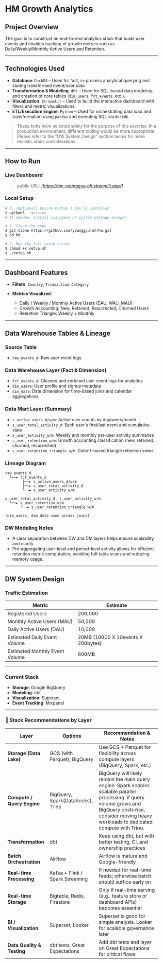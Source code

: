 # HM Growth Analytics

## Project Overview

The goal is to construct an end-to-end analytics stack that loads user events and enables tracking of growth metrics such as Daily/Weekly/Monthly Active Users and Retention.

---

## Technologies Used

* **Database**: `DuckDB` – Used for fast, in-process analytical querying and storing transformed event/user data.
* **Transformation & Modeling**: `dbt` – Used for SQL-based data modeling and creation of core tables (`dim_users`, `fct_events`, etc.).
* **Visualization**: `Streamlit` – Used to build the interactive dashboard with filters and metric visualizations.
* **ETL/Execution Engine**: `Python` – Used for orchestrating data load and transformation using `pandas` and executing SQL via `duckdb`.

> These tools were selected solely for the purpose of this exercise. In a production environment, different tooling would be more appropriate. Please refer to the "DW System Design" section below for more realistic stack considerations.

---

## How to Run

### Live Dashboard

> public URL: *\[https://hm-younggyu-oh.streamlit.app/]*

### Local Setup
```bash
# 0. (Optional) Ensure Python 3.10+ is installed
$ python3 --version
# If needed, install via pyenv or system package manager

# 1. Clone the repo
$ git clone https://github.com/younggyu-oh/hm.git
$ cd hm

# 2. Run the full setup script
$ chmod +x setup.sh
$ ./setup.sh
```

---

## Dashboard Features

* **Filters**: `Country`, `Transaction Category`
* **Metrics Visualized**:

  * Daily / Weekly / Monthly Active Users (DAU, WAU, MAU)
  * Growth Accounting: New, Retained, Resurrected, Churned Users
  * Retention Triangle: Weekly + Monthly

---

## Data Warehouse Tables & Lineage

### Source Table

* `raw_events_d`: Raw user event logs

### Data Warehouse Layer (Fact & Dimension)

* `fct_events_d`: Cleaned and enriched user event logs for analytics
* `dim_users`: User profile and signup metadata
* `dim_date`: Date dimension for time-based joins and calendar aggregations

### Data Mart Layer (Summary)

* `s_active_users_d/w/m`: Active user counts by day/week/month
* `s_user_total_activity_d`: Each user's first/last event and cumulative stats
* `s_user_activity_w/m`: Weekly and monthly per-user activity summaries
* `s_user_retention_w/m`: Growth accounting classification (new, retained, churned, resurrected)
* `s_user_retention_triangle_w/m`: Cohort-based triangle retention views

### Lineage Diagram

```text
raw_events_d
  └──► fct_events_d
        ├──► s_active_users_d/w/m
        ├──► s_user_total_activity_d
        └──► s_user_activity_w/m

s_user_total_activity_d, s_user_activity_w/m
  └──► s_user_retention_w/m
       └──► s_user_retention_triangle_w/m

(dim_users, dim_date used across joins)
```

### DW Modeling Notes

* A clear separation between DW and DM layers helps ensure scalability and clarity.
* Pre-aggregating user-level and period-level activity allows for efficient retention metric computation, avoiding full-table scans and reducing memory usage.

---

## DW System Design

### Traffic Estimation

| Metric                         | Estimate                            |
| ------------------------------ | ----------------------------------- |
| Registered Users               | 200,000                             |
| Monthly Active Users (MAU)     | 50,000                              |
| Daily Active Users (DAU)       | 10,000                              |
| Estimated Daily Event Volume   | 20MB (10000 X 10events X 200bytes)  |
| Estimated Monthly Event Volume | 600MB                               |

---

### Current Stack 

* **Storage**: Google BigQuery 
* **Modeling**: dbt 
* **Visualization**: Superset
* **Event Tracking**: Mixpanel 

---

### 🧭 Stack Recommendations by Layer

| Layer                      | Options                                  | Recommendation & Notes                                                                               |
| -------------------------- | ---------------------------------------- | ---------------------------------------------------------------------------------------------------- |
| **Storage (Data Lake)**    | GCS (with Parquet), BigQuery             | Use GCS + Parquet for flexibility across compute layers (BigQuery, Spark, etc.)                      |
| **Compute / Query Engine** | BigQuery, Spark(Databricks), Trino       | BigQuery will likely remain the main query engine. Spark enables scalable parallel processing. if query volume grows and BigQuery costs rise, consider moving heavy workloads to dedicated compute with Trino.  |
| **Transformation**         | dbt                                      | Keep using dbt, but with better testing, CI, and ownership practices                                 |
| **Batch Orchestration**    | Airflow                                  | Airflow is mature and Google-friendly                                                                |
| **Real-time Processing**   | Kafka + Flink / Spark Streaming          | If needed for real-time feeds; otherwise batch should suffice early on                               |
| **Real-time Storage**      | Bigtable, Redis, Firestore               | Only if real-time serving (e.g., feature store or dashboard APIs) becomes essential                  |
| **BI / Visualization**     | Superset, Looker                         | Superset is good for simple analysis. Looker for scalable governance later                           |
| **Data Quality & Testing** | dbt tests, Great Expectations            | Add dbt tests and layer on Great Expectations for critical flows                                     |


 




